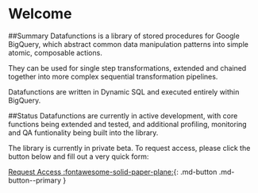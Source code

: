 # Welcome
##Summary
Datafunctions is a library of stored procedures for Google BigQuery, which abstract common data manipulation patterns into simple atomic, composable actions.

They can be used for single step transformations, extended and chained together into more complex sequential transformation pipelines.  

Datafunctions are written in Dynamic SQL and executed entirely within BigQuery.

##Status
Datafunctions are currently in active development, with core functions being extended and tested, and additional profiling, monitoring and QA funtionality being built into the library. 

The library is currently in private beta.  To request access, please click the button below and fill out a very quick form:

[Request Access :fontawesome-solid-paper-plane:](https://forms.gle/xWc3fZk8aY4PezzT6){: .md-button .md-button--primary }

